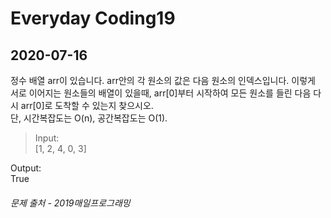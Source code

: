 Everyday Coding19
=================
2020-07-16
----------

정수 배열 arr이 있습니다. arr안의 각 원소의 값은 다음 원소의 인덱스입니다. 이렇게 서로 이어지는 원소들의 배열이 있을때, arr[0]부터 시작하여 모든 원소를 들린 다음 다시 arr[0]로 도착할 수 있는지 찾으시오.  
단, 시간복잡도는 O(n), 공간복잡도는 O(1).  

> Input:  
  [1, 2, 4, 0, 3]  

  Output:  
  True  

###### *문제 출처 - 2019매일프로그래밍*